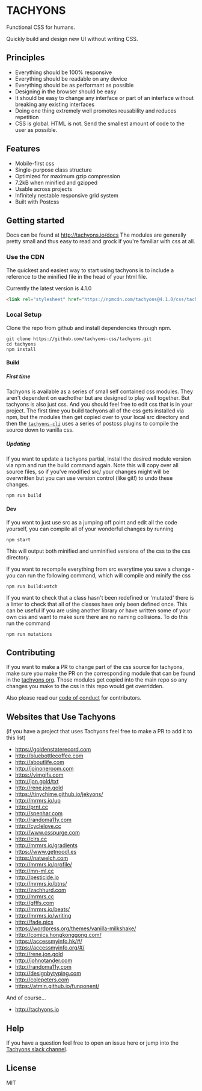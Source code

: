 # TACHYONS

Functional CSS for humans.

Quickly build and design new UI without writing CSS.

## Principles

* Everything should be 100% responsive
* Everything should be readable on any device
* Everything should be as performant as possible
* Designing in the browser should be easy
* It should be easy to change any interface or part of an interface without breaking any existing interfaces
* Doing one thing extremely well promotes reusability and reduces repetition
* CSS is global. HTML is not. Send the smallest amount of code to the user as possible.

## Features

* Mobile-first css
* Single-purpose class structure
* Optimized for maximum gzip compression
* 7.2kB when minified and gzipped
* Usable across projects
* Infinitely nestable responsive grid system
* Built with Postcss

## Getting started

Docs can be found at http://tachyons.io/docs
The modules are generally pretty small and thus easy to read and grock if you're familiar with css at all.

### Use the CDN

The quickest and easiest way to start using tachyons is to include a reference
to the minified file in the head of your html file.

Currently the latest version is 4.1.0
```html
<link rel="stylesheet" href="https://npmcdn.com/tachyons@4.1.0/css/tachyons.min.css">
```

### Local Setup

Clone the repo from github and install dependencies through npm.

```
git clone https://github.com/tachyons-css/tachyons.git
cd tachyons
npm install
```

#### Build

##### First time

Tachyons is available as a series of small self contained css modules. They aren't dependent on eachother but
are designed to play well together. But tachyons is also just css. And you should feel free to edit css
that is in your project. The first time you build tachyons all of the css gets installed via npm, but the modules
then get copied over to your local src directory and then the [`tachyons-cli`](https://github.com/tachyons-css/tachyons-cli)
uses a series of postcss plugins to compile the source down to vanilla css.

##### Updating

If you want to update a tachyons partial, install the desired module version via npm and run the build command again. Note
this will copy over all source files, so if you've modified src/ your changes might will be overwritten but you can use version control (like git!) to undo these changes.

```npm run build```

#### Dev

If you want to just use src as a jumping off point and edit all the code yourself, you can compile all of your wonderful changes by running

```npm start```

This will output both minified and unminified versions of the css to the css directory.

If you want to recompile everything from src everytime you save a change - you can run the following command, which will compile and minify the css

```npm run build:watch```

If you want to check that a class hasn't been redefined or 'mutated' there is a linter to check that all of the classes have only been defined once. This can be useful if you are using another library or have written some of your own css and want to make sure there are no naming collisions. To do this run the command

```npm run mutations```

## Contributing

If you want to make a PR to change part of the css source for tachyons, make sure you make the PR on the corresponding module
that can be found in the [tachyons org](http://github.com/tachyons-css/). Those modules get copied into the main repo so
any changes you make to the css in this repo would get overridden.

Also please read our [code of conduct](https://github.com/tachyons-css/tachyons/blob/master/code-of-conduct.md) for contributors.

## Websites that Use Tachyons
(if you have a project that uses Tachyons feel free to make a PR to add it to this list)

* https://goldenstaterecord.com
* http://bluebottlecoffee.com
* http://aboutlife.com
* http://joinoneroom.com
* https://vimgifs.com
* http://jon.gold/txt
* http://rene.jon.gold
* https://tinychime.github.io/jekyons/
* http://mrmrs.io/up
* http://prnt.cc
* http://spenhar.com
* http://randoma11y.com
* http://cyclelove.cc
* http://www.csspurge.com
* http://clrs.cc
* http://mrmrs.io/gradients
* https://www.getnoodl.es
* https://natwelch.com
* http://mrmrs.io/profile/
* http://mn-ml.cc
* http://pesticide.io
* http://mrmrs.io/btns/
* http://zachhurd.com
* http://mrmrs.cc
* http://gfffs.com
* http://mrmrs.io/beats/
* http://mrmrs.io/writing
* http://fade.pics
* https://wordpress.org/themes/vanilla-milkshake/
* http://comics.hongkonggong.com/
* https://accessmyinfo.hk/#/
* https://accessmyinfo.org/#/
* http://rene.jon.gold
* http://johnotander.com
* http://randoma11y.com
* http://designbytyping.com
* http://colepeters.com
* https://atmin.github.io/funponent/

And of course...
* http://tachyons.io



## Help

If you have a question feel free to open an issue here or jump into the [Tachyons slack channel](http://tachyons-slack-invite.herokuapp.com).

## License

MIT

